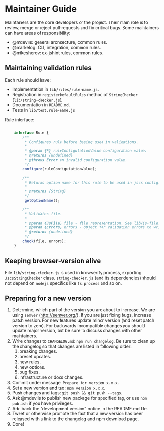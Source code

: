 Maintainer Guide
================

Maintainers are the core developers of the project.
Their main role is to review, merge or reject pull-requests and fix critical bugs.
Some maintainers can have areas of responsibility:

 * @mdevils: general architecture, common rules.
 * @markelog: CLI, integration, common rules.
 * @mikesherov: ex-jshint rules, common rules.

Maintaining validation rules
----------------------------

Each rule should have:

 * Implementation in `lib/rules/rule-name.js`.
 * Registration in `registerDefaultRules` method of `StringChecker` (`lib/string-checker.js`).
 * Documentation in `README.md`.
 * Tests in `lib/test.rule-name.js`

Rule interface:

```javascript

    interface Rule {
        /**
         * Configures rule before beeing used in validations.
         *
         * @param {*} ruleConfigutationValue configuration value.
         * @returns {undefined}
         * @throws Error on invalid configuration value.
         */
        configure(ruleConfigutationValue);

        /**
         * Returns option name for this rule to be used in jscs config.
         *
         * @returns {String}
         */
         getOptionName();

        /**
         * Validates file.
         *
         * @param {JsFile} file - file representation. See lib/js-file.js.
         * @param {Errors} errors - object for validation errors to write to. See lib/errors.js.
         * @returns {undefined}
         */
        check(file, errors);
    }

```

Keeping browser-version alive
-----------------------------

File `lib/string-checker.js` is used in browserify process, exporting `JscsStringChecker` class.
`string-checker.js` (and its dependencies) should not depend on `nodejs` specifics like `fs`,
`process` and so on.

Preparing for a new version
---------------------------

1. Determine, which part of the version you are about to increase.
   We are using `semver` (http://semver.org/).
   If you are just fixing bugs, increase patch version.
   For new features update minor version (and reset patch version to zero).
   For backwards incompatible changes you should update major version,
   but be sure to discuss changes with other maintainers.
2. Write changes to `CHANGELOG.md`: `npm run changelog`.
   Be sure to clean up the changelog so that changes are listed in following order:
   1. breaking changes.
   2. preset updates.
   3. new rules.
   4. new options.
   5. bug fixes.
   6. infrastructure or docs changes.
3. Commit under message: `Prepare for version x.x.x`.
4. Set a new version and tag: `npm version x.x.x`.
5. Push changes and tags: `git push && git push --tags`.
6. Ask @mdevils to publish new package for specified tag, or use `npm publish` if you have privileges.
7. Add back the "development version" notice to the README.md file.
8. Tweet or otherwise promote the fact that a new version has been released with a link to the changelog and npm download page.
9. Done!
